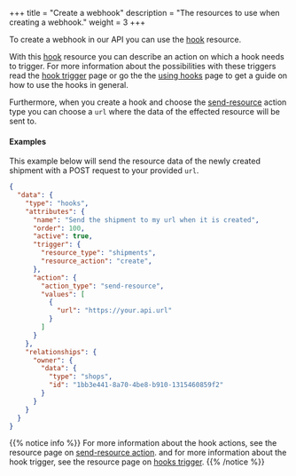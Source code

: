 +++
title = "Create a webhook"
description = "The resources to use when creating a webhook."
weight = 3
+++

To create a webhook in our API you can use the [hook](/api/resources/hooks) resource.

With this [hook](/api/resources/hooks) resource you can describe an action on which a hook needs to trigger. 
For more information about the possibilities with these triggers read the [hook trigger](/api/resources/hooks/triggers) page
or go the the [using hooks](/api/using-hooks) page to get a guide on how to use the hooks in general.

Furthermore, when you create a hook and choose the [send-resource](/api/resources/hooks/action/#send-resource) action type you can choose a `url` where the data of the effected resource will be sent to. 

#### Examples
This example below will send the resource data of the newly created shipment with a POST request to your provided `url`. 
```json
{
  "data": {
    "type": "hooks",
    "attributes": {
      "name": "Send the shipment to my url when it is created",
      "order": 100,
      "active": true,
      "trigger": {
        "resource_type": "shipments",
        "resource_action": "create",
      },
      "action": {
        "action_type": "send-resource",
        "values": [
          {            
            "url": "https://your.api.url"
          }
        ]
      }
    },
    "relationships": {
      "owner": {
        "data": {
          "type": "shops",
          "id": "1bb3e441-8a70-4be8-b910-1315460859f2"
        }
      }
    }
  }
}
```
{{% notice info %}}
For more information about the hook actions, see the resource page on [send-resource action](/api/resources/hooks/action/#send-resource).
and for more information about the hook trigger, see the resource page on [hooks trigger](/api/resources/hooks/trigger).
{{% /notice %}}
